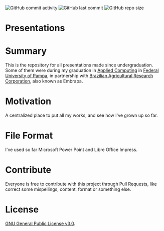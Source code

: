 ![GitHub commit activity](https://img.shields.io/github/commit-activity/y/Lubrum/Presentations) ![GitHub last commit](https://img.shields.io/github/last-commit/Lubrum/Presentations) ![GitHub repo size](https://img.shields.io/github/repo-size/Lubrum/Presentations)

# Presentations

# Summary

This is the repository for all presentations made since undergraduation. Some of them were during my graduation in [Applied Computing](http://cursos.unipampa.edu.br/cursos/ppgcap/) in [Federal University of Pampa](http://novoportal.unipampa.edu.br/novoportal/), in partnership with [Brazilian Agricultural Research Corporation](https://www.embrapa.br/en/international), also known as Embrapa.

# Motivation

A centralized place to put all my works, and see how I've grown up so far.

# File Format 

I've used so far Microsoft Power Point and Libre Office Impress.

# Contribute

Everyone is free to contribute with this project through Pull Requests, like correct some mispellings, content, format or something else.

# License

[GNU General Public License v3.0](https://github.com/Lubrum/Brazilian-Milk-Production/blob/master/LICENSE).

